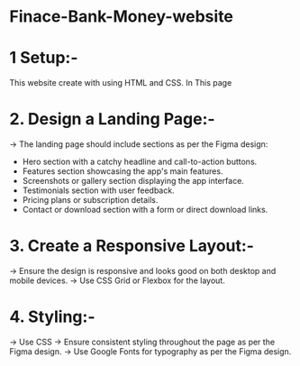 # Finace-Bank-Money-website

# 1 Setup:- 
This website create with using HTML and CSS. In This page 

# 2. Design a Landing Page:-
-> The landing page should include sections as per the Figma design:
  * Hero section with a catchy headline and call-to-action buttons.
  * Features section showcasing the app's main features.
  * Screenshots or gallery section displaying the app interface.
  * Testimonials section with user feedback.
  * Pricing plans or subscription details.
  * Contact or download section with a form or direct download links.

# 3. Create a Responsive Layout:- 
-> Ensure the design is responsive and looks good on both desktop and mobile devices.
-> Use CSS Grid or Flexbox for the layout.

# 4. Styling:- 
-> Use CSS 
-> Ensure consistent styling throughout the page as per the Figma design.
-> Use Google Fonts for typography as per the Figma design.
